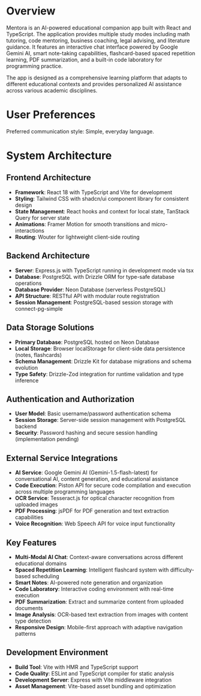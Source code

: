 # Overview

Mentora is an AI-powered educational companion app built with React and TypeScript. The application provides multiple study modes including math tutoring, code mentoring, business coaching, legal advising, and literature guidance. It features an interactive chat interface powered by Google Gemini AI, smart note-taking capabilities, flashcard-based spaced repetition learning, PDF summarization, and a built-in code laboratory for programming practice.

The app is designed as a comprehensive learning platform that adapts to different educational contexts and provides personalized AI assistance across various academic disciplines.

# User Preferences

Preferred communication style: Simple, everyday language.

# System Architecture

## Frontend Architecture
- **Framework**: React 18 with TypeScript and Vite for development
- **Styling**: Tailwind CSS with shadcn/ui component library for consistent design
- **State Management**: React hooks and context for local state, TanStack Query for server state
- **Animations**: Framer Motion for smooth transitions and micro-interactions
- **Routing**: Wouter for lightweight client-side routing

## Backend Architecture
- **Server**: Express.js with TypeScript running in development mode via tsx
- **Database**: PostgreSQL with Drizzle ORM for type-safe database operations
- **Database Provider**: Neon Database (serverless PostgreSQL)
- **API Structure**: RESTful API with modular route registration
- **Session Management**: PostgreSQL-based session storage with connect-pg-simple

## Data Storage Solutions
- **Primary Database**: PostgreSQL hosted on Neon Database
- **Local Storage**: Browser localStorage for client-side data persistence (notes, flashcards)
- **Schema Management**: Drizzle Kit for database migrations and schema evolution
- **Type Safety**: Drizzle-Zod integration for runtime validation and type inference

## Authentication and Authorization
- **User Model**: Basic username/password authentication schema
- **Session Storage**: Server-side session management with PostgreSQL backend
- **Security**: Password hashing and secure session handling (implementation pending)

## External Service Integrations
- **AI Service**: Google Gemini AI (Gemini-1.5-flash-latest) for conversational AI, content generation, and educational assistance
- **Code Execution**: Piston API for secure code compilation and execution across multiple programming languages
- **OCR Service**: Tesseract.js for optical character recognition from uploaded images
- **PDF Processing**: jsPDF for PDF generation and text extraction capabilities
- **Voice Recognition**: Web Speech API for voice input functionality

## Key Features
- **Multi-Modal AI Chat**: Context-aware conversations across different educational domains
- **Spaced Repetition Learning**: Intelligent flashcard system with difficulty-based scheduling
- **Smart Notes**: AI-powered note generation and organization
- **Code Laboratory**: Interactive coding environment with real-time execution
- **PDF Summarization**: Extract and summarize content from uploaded documents
- **Image Analysis**: OCR-based text extraction from images with content type detection
- **Responsive Design**: Mobile-first approach with adaptive navigation patterns

## Development Environment
- **Build Tool**: Vite with HMR and TypeScript support
- **Code Quality**: ESLint and TypeScript compiler for static analysis
- **Development Server**: Express with Vite middleware integration
- **Asset Management**: Vite-based asset bundling and optimization